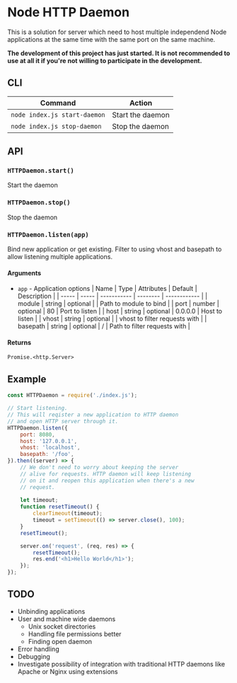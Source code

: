 # Node HTTP Daemon

This is a solution for server which need to host multiple independend Node applications at the same time with the same port on the same machine.

**The development of this project has just started. It is not recommended to use at all it if you're not willing to participate in the development.**

## CLI
| Command                       | Action            |
| --------                      | -------           |
| `node index.js start-daemon`  | Start the daemon  |
| `node index.js stop-daemon`	| Stop the daemon	|

## API

### `HTTPDaemon.start()`
Start the daemon

### `HTTPDaemon.stop()`
Stop the daemon

### `HTTPDaemon.listen(app)`
Bind new application or get existing. Filter to using vhost and basepath to allow listening multiple applications.

#### Arguments
- `app` - Application options
	| Name 		| Type 		| Attributes 	| Default 	| Description 					|
	| -----		| -----		| -----------	| --------	| ------------					|
	| module	| string	| optional		|			| Path to module to bind		|
	| port		| number	| optional		| 80		| Port to listen				|
	| host		| string	| optional		| 0.0.0.0	| Host to listen				|
	| vhost		| string	| optional		|			| vhost to filter requests with	|
	| basepath	| string	| optional		| /			| Path to filter requests with	|

#### Returns
`Promise.<http.Server>`

## Example

```javascript
const HTTPDaemon = require('./index.js');

// Start listening.
// This will reqister a new application to HTTP daemon
// and open HTTP server through it.
HTTPDaemon.listen({
	port: 8080,
	host: '127.0.0.1',
	vhost: 'localhost',
	basepath: '/foo',
}).then((server) => {
	// We don't need to worry about keeping the server
	// alive for requests. HTTP daemon will keep listening
	// on it and reopen this application when there's a new
	// request.
	
	let timeout;
	function resetTimeout() {
		clearTimeout(timeout);
		timeout = setTimeout(() => server.close(), 100);
	}
	resetTimeout();

	server.on('request', (req, res) => {
		resetTimeout();
		res.end('<h1>Hello World</h1>');
	});
});
```

## TODO
- Unbinding applications
- User and machine wide daemons
	- Unix socket directories
	- Handling file permissions better
	- Finding open daemon
- Error handling
- Debugging
- Investigate possibility of integration with traditional HTTP daemons like Apache or Nginx using extensions